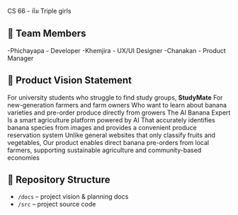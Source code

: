 CS 66 - ทีม Triple girls

## 👥 Team Members
-Phichayapa - Developer
-Khemjira  - UX/UI Designer
-Chanakan - Product Manager

## 🎯 Product Vision Statement
For university students
who struggle to find study groups,
**StudyMate**
For new-generation farmers and farm owners
Who want to learn about banana varieties and pre-order produce directly from growers
The AI Banana Expert
Is a smart agriculture platform powered by AI
That accurately identifies banana species from images and provides a convenient produce reservation system
Unlike general websites that only classify fruits and vegetables,
Our product enables direct banana pre-orders from local farmers, supporting sustainable agriculture and community-based economies
## 🔗 Repository Structure
- `/docs` – project vision & planning docs
- `/src` – project source code

